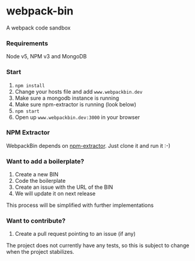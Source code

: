 # webpack-bin
A webpack code sandbox

### Requirements
Node v5, NPM v3 and MongoDB

### Start
1. `npm install`
2. Change your hosts file and add `www.webpackbin.dev`
3. Make sure a mongodb instance is running
4. Make sure npm-extractor is running (look below)
5. `npm start`
6. Open up `www.webpackbin.dev:3000` in your browser

### NPM Extractor
WebpackBin depends on [npm-extractor](https://github.com/christianalfoni/npm-extractor). Just clone it and run it :-)

### Want to add a boilerplate?
1. Create a new BIN
2. Code the boilerplate
3. Create an issue with the URL of the BIN
4. We will update it on next release

This process will be simplified with further implementations

### Want to contribute?
1. Create a pull request pointing to an issue (if any)

The project does not currently have any tests, so this is subject to change when the project stabilizes.
